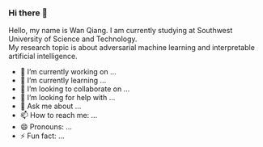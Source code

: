 ### Hi there 👋
Hello, my name is Wan Qiang. I am currently studying at Southwest University of Science and Technology. <br/>
My research topic is about adversarial machine learning and interpretable artificial intelligence.
- 🔭 I’m currently working on ...
- 🌱 I’m currently learning ...
- 👯 I’m looking to collaborate on ...
- 🤔 I’m looking for help with ...
- 💬 Ask me about ...
- 📫 How to reach me: ...
- 😄 Pronouns: ...
- ⚡ Fun fact: ...
